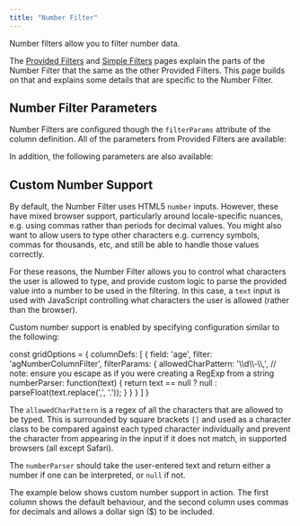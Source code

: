 ```yaml
---
title: "Number Filter"
---
```


Number filters allow you to filter number data.

The [Provided Filters](../filter-provided/) and [Simple Filters](../filter-provided-simple/) pages explain the parts of the Number Filter that the same as the other Provided Filters. This page builds on that and explains some details that are specific to the Number Filter.

## Number Filter Parameters

Number Filters are configured though the `filterParams` attribute of the column definition. All of the parameters from Provided Filters are available:

<api-documentation source='filter-provided/resources/providedFilters.json' section='filterParams'></api-documentation>

In addition, the following parameters are also available:

<api-documentation source='filter-provided-simple/resources/simpleFilters.json' section='filterParams' names='["Number"]'></api-documentation>


## Custom Number Support

By default, the Number Filter uses HTML5 `number` inputs. However, these have mixed browser support, particularly around locale-specific nuances, e.g. using commas rather than periods for decimal values. You might also want to allow users to type other characters e.g. currency symbols, commas for thousands, etc, and still be able to handle those values correctly.

For these reasons, the Number Filter allows you to control what characters the user is allowed to type, and provide custom logic to parse the provided value into a number to be used in the filtering. In this case, a `text` input is used with JavaScript controlling what characters the user is allowed (rather than the browser).

Custom number support is enabled by specifying configuration similar to the following:

<snippet>
const gridOptions = {
    columnDefs: [
        {
            field: 'age',
            filter: 'agNumberColumnFilter',
            filterParams: {
                allowedCharPattern: '\\d\\-\\,', // note: ensure you escape as if you were creating a RegExp from a string
                numberParser: function(text) {
                    return text == null ? null : parseFloat(text.replace(',', '.'));
                }
            }
        }
    ]
}
</snippet>

The `allowedCharPattern` is a regex of all the characters that are allowed to be typed. This is surrounded by square brackets `[]` and used as a character class to be compared against each typed character individually and prevent the character from appearing in the input if it does not match, in supported browsers (all except Safari).

The `numberParser` should take the user-entered text and return either a number if one can be interpreted, or `null` if not.

The example below shows custom number support in action. The first column shows the default behaviour, and the second column uses commas for decimals and allows a dollar sign ($) to be included.

<grid-example title='Number Filter' name='number-filter' type='generated'></grid-example>

